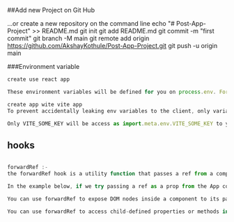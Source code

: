##Add new Project on Git Hub

…or create a new repository on the command line
echo "# Post-App-Project" >> README.md
git init
git add README.md
git commit -m "first commit"
git branch -M main
git remote add origin https://github.com/AkshayKothule/Post-App-Project.git
git push -u origin main

###Environment variable

```javascript
create use react app

These environment variables will be defined for you on process.env. For example, having an environment variable named REACT_APP_NOT_SECRET_CODE will be access in your JS as process.env.REACT_APP_NOT_SECRET_CODE.

create app wite vite app
To prevent accidentally leaking env variables to the client, only variables prefixed with VITE_ are exposed to your Vite-processed code

Only VITE_SOME_KEY will be access as import.meta.env.VITE_SOME_KEY to your client source code

```

## hooks
```javascript

forwardRef :-
the forwardRef hook is a utility function that passes a ref from a component to one of its children. This allows you to access a ref further down the DOM tree.

In the example below, if we try passing a ref as a prop from the App component to the SubmitButton component, we'll get an error in the console.

You can use forwardRef to expose DOM nodes inside a component to its parent component.

You can use forwardRef to access child-defined properties or methods in the parent component.








```

